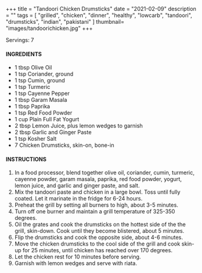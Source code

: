 +++
title = "Tandoori Chicken Drumsticks"
date = "2021-02-09"
description = ""
tags = [
    "grilled",
    "chicken",
    "dinner",
    "healthy",
    "lowcarb",
    "tandoori",
    "drumsticks",
    "indian",
    "pakistani"
]
thumbnail= "images/tandoorichicken.jpg"
+++

Servings: 7 <!--more-->

#### INGREDIENTS 

* 1 tbsp Olive Oil 
* 1 tsp Coriander, ground
* 1 tsp Cumin, ground
* 1 tsp Turmeric
* 1 tsp Cayenne Pepper
* 1 tbsp Garam Masala
* 1 tbsp Paprika
* 1 tsp Red Food Powder
* 1 cup Plain Full Fat Yogurt 
* 2 tbsp Lemon Juice, plus lemon wedges to garnish
* 2 tbsp Garlic and Ginger Paste 
* 1 tsp Kosher Salt
* 7 Chicken Drumsticks, skin-on, bone-in 

#### INSTRUCTIONS

1. In a food processor, blend together olive oil, coriander, cumin, turmeric, cayenne powder, garam masala, paprika, red food powder, yogurt, lemon juice, and garlic and ginger paste, and salt. 
2. Mix the tandoori paste and chicken in a large bowl. Toss until fully coated. Let it marinate in the fridge for 6-24 hours. 
3. Preheat the grill by setting all burners to high, about 3-5 minutes. 
4. Turn off one burner and maintain a grill temperature of 325-350 degrees.
5. Oil the grates and cook the drumsticks on the hottest side of the the grill, skin-down. Cook until they become blistered, about 5 minutes.
6. Flip the drumsticks and cook the opposite side, about 4-6 minutes. 
7. Move the chicken drumsticks to the cool side of the grill and cook skin-up for 25 minutes, until chicken has reached over 170 degrees. 
8. Let the chicken rest for 10 minutes before serving. 
9. Garnish with lemon wedges and serve with riata. 
